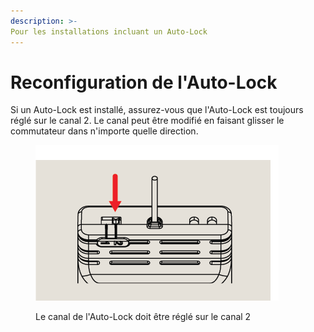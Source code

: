 ```yaml
---
description: >-
Pour les installations incluant un Auto-Lock  
---  
```

   
# Reconfiguration de l'Auto-Lock  
   
Si un Auto-Lock est installé, assurez-vous que l'Auto-Lock est toujours réglé sur le canal 2. Le canal peut être modifié en faisant glisser le commutateur dans n'importe quelle direction.  
   
<figure><img src=".gitbook/assets/Set Auto Lock@4x.png" alt=""><figcaption><p>Le canal de l'Auto-Lock doit être réglé sur le canal 2</p></figcaption></figure>
